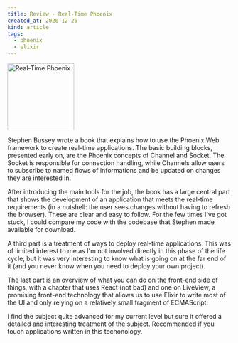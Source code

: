 ```yaml
---
title: Review - Real-Time Phoenix
created_at: 2020-12-26
kind: article
tags:
  - phoenix
  - elixir
---
```


<a href="//www.librarything.com/work/25306228/">
    <img src="/gallery/real-time-phoenix.jpg" width="150" alt="Real-Time Phoenix" />
</a>

Stephen Bussey wrote a book that explains how to use the Phoenix Web framework to create real-time applications. The basic building blocks, presented early on, are the Phoenix concepts of Channel and Socket. The Socket is responsible for connection handling, while Channels allow users to subscribe to named flows of informations and be updated on changes they are interested in.

After introducing the main tools for the job, the book has a large central part that shows the development of an application that meets the real-time requirements (in a nutshell: the user sees changes without having to refresh the browser). These are clear and easy to follow. For the few times I've got stuck, I could compare my code with the codebase that Stephen made available for download.

A third part is a treatment of ways to deploy real-time applications. This was of limited interest to me as I'm not involved directly in this phase of the life cycle, but it was very interesting to know what is going on at the far end of it (and you never know when you need to deploy your own project).

The last part is an overview of what you can do on the front-end side of things, with a chapter that uses React (not bad) and one on LiveView, a promising front-end technology that allows us to use Elixir to write most of the UI and only relying on a relatively small fragment of ECMAScript.

I find the subject quite advanced for my current level but sure it offered a detailed and interesting treatment of the subject. Recommended if you touch applications written in this techonology.

